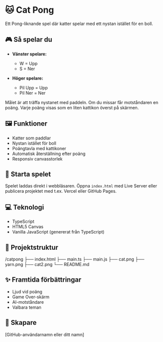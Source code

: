 # 🐱 Cat Pong

Ett Pong-liknande spel där katter spelar med ett nystan istället för en boll.

## 🎮 Så spelar du

- **Vänster spelare:**

  - W = Upp
  - S = Ner

- **Höger spelare:**
  - Pil Upp = Upp
  - Pil Ner = Ner

Målet är att träffa nystanet med paddeln. Om du missar får motståndaren en poäng. Varje poäng visas som en liten kattikon överst på skärmen.

## 🖼️ Funktioner

- Katter som paddlar
- Nystan istället för boll
- Poängtavla med kattikoner
- Automatisk återställning efter poäng
- Responsiv canvasstorlek

## 🚀 Starta spelet

Spelet laddas direkt i webbläsaren. Öppna `index.html` med Live Server eller publicera projektet med t.ex. Vercel eller GitHub Pages.

## 💻 Teknologi

- TypeScript
- HTML5 Canvas
- Vanilla JavaScript (genererat från TypeScript)

## 📂 Projektstruktur

/catpong
├── index.html
├── main.ts
├── main.js
├── cat.png
├── yarn.png
├── cat2.png
└── README.md

## ✨ Framtida förbättringar

- Ljud vid poäng
- Game Over-skärm
- AI-motståndare
- Valbara teman

## 🐾 Skapare

[GitHub-användarnamn eller ditt namn]
